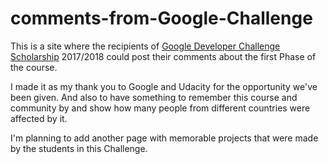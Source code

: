 # comments-from-Google-Challenge
This is a site where the recipients of <a href="https://www.udacity.com/google-scholarships">Google Developer Challenge Scholarship</a> 2017/2018 could post their comments about the first Phase of the course.

I made it as my thank you to Google and Udacity for the opportunity we've been given. And also to have something to remember this course and community by and show how many people from different countries were affected by it.

I'm planning to add another page with memorable projects that were made by the students in this Challenge.
